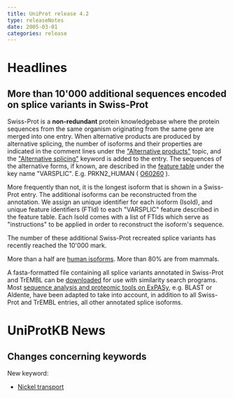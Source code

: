 ```yaml
---
title: UniProt release 4.2
type: releaseNotes
date: 2005-03-01
categories: release
---
```


# Headlines

## More than 10'000 additional sequences encoded on splice variants in Swiss-Prot

Swiss-Prot is a **non-redundant** protein knowledgebase where the protein sequences from the same organism originating from the same gene are merged into one entry. When alternative products are produced by alternative splicing, the number of isoforms and their properties are indicated in the comment lines under the ["Alternative products"](https://www.uniprot.org/manual/alternative_products) topic, and the ["Alternative splicing"](http://www.uniprot.org/keywords/KW-0025) keyword is added to the entry. The sequences of the alternative forms, if known, are described in the [feature table](https://ftp.uniprot.org/pub/databases/uniprot/current_release/knowledgebase/complete/docs/userman.htm#FT_line) under the key name "VARSPLIC". E.g. PRKN2_HUMAN ( [O60260](http://www.uniprot.org/uniprotkb/O60260) ).

More frequently than not, it is the longest isoform that is shown in a Swiss-Prot entry. The additional isoforms can be reconstructed from the annotation. We assign an unique identifier for each isoform (IsoId), and unique feature identifiers (FTId) to each "VARSPLIC" feature described in the feature table. Each IsoId comes with a list of FTIds which serve as "instructions" to be applied in order to reconstruct the isoform's sequence.

The number of these additional Swiss-Prot recreated splice variants has recently reached the 10'000 mark.

More than a half are [human isoforms](http://www.expasy.org/sprot/hpi/hpi_stat.html). More than 80% are from mammals.

A fasta-formatted file containing all splice variants annotated in Swiss-Prot and TrEMBL can be [downloaded](ftp://ftp.uniprot.org/pub/databases/uniprot/current_release/knowledgebase/complete/uniprot_sprot_varsplic.fasta.gz) for use with similarity search programs. Most [sequence analysis and proteomic tools on ExPASy](http://www.expasy.org/tools/), e.g. BLAST or Aldente, have been adapted to take into account, in addition to all Swiss-Prot and TrEMBL entries, all other annotated splice isoforms.

# UniProtKB News

## Changes concerning keywords

New keyword:

- [Nickel transport](https://www.uniprot.org/keywords/KW-0921)
